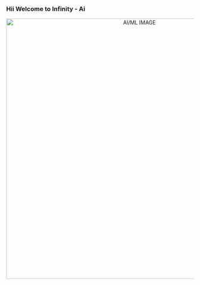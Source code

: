 ### Hii Welcome to Infinity - Ai 


<p align="center"> 
  <img src="https://thumbs.dreamstime.com/b/machine-learning-hand-robot-touching-binary-data-futuristic-artificial-intelligence-ai-deep-brain-representing-algorithm-154741982.jpg" width="700" title="AI/ML IMAGE">
</p>
<!--
**Infiniti-Ai/Infiniti-Ai** is a ✨ _special_ ✨ repository because its `README.md` (this file) appears on your GitHub profile.

Here are some ideas to get you started:

- 🔭 I’m currently working on ...
- 🌱 I’m currently learning ...
- 👯 I’m looking to collaborate on ...
- 🤔 I’m looking for help with ...
- 💬 Ask me about ...
- 📫 How to reach me: ...
- 😄 Pronouns: ...
- ⚡ Fun fact: ...
-->

